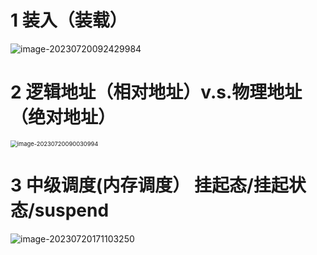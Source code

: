 # 1 装入（装载）

![image-20230720092429984](https://cvp.oss-cn-shanghai.aliyuncs.com/picgo/202307200924146.png)



# 2 逻辑地址（相对地址）v.s.物理地址（绝对地址）

<img src="C:\Users\51532\AppData\Roaming\Typora\typora-user-images\image-20230720090030994.png" alt="image-20230720090030994" style="zoom: 67%;" />



# 3 中级调度(内存调度） 挂起态/挂起状态/suspend

![image-20230720171103250](https://cvp.oss-cn-shanghai.aliyuncs.com/picgo/202307201711500.png)
